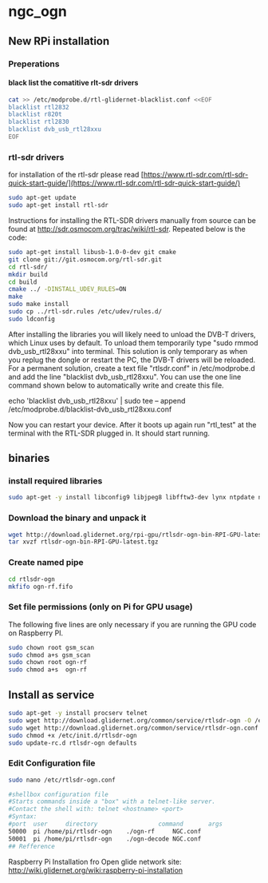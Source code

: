 # ngc_ogn

## New RPi installation
### Preperations

#### black list the comatitive rlt-sdr drivers
```bash
cat >> /etc/modprobe.d/rtl-glidernet-blacklist.conf <<EOF
blacklist rtl2832
blacklist r820t
blacklist rtl2830
blacklist dvb_usb_rtl28xxu
EOF
```

### rtl-sdr drivers
for installation of the rtl-sdr please read
[https://www.rtl-sdr.com/rtl-sdr-quick-start-guide/](https://www.rtl-sdr.com/rtl-sdr-quick-start-guide/)

```bash
sudo apt-get update
sudo apt-get install rtl-sdr
```

Instructions for installing the RTL-SDR drivers manually from source can be found at http://sdr.osmocom.org/trac/wiki/rtl-sdr. Repeated below is the code:
```bash
sudo apt-get install libusb-1.0-0-dev git cmake
git clone git://git.osmocom.org/rtl-sdr.git
cd rtl-sdr/
mkdir build
cd build
cmake ../ -DINSTALL_UDEV_RULES=ON
make
sudo make install
sudo cp ../rtl-sdr.rules /etc/udev/rules.d/
sudo ldconfig
```
After installing the libraries you will likely need to unload the DVB-T drivers, which Linux uses by default. To unload them temporarily type "sudo rmmod dvb_usb_rtl28xxu" into terminal. This solution is only temporary as when you replug the dongle or restart the PC, the DVB-T drivers will be reloaded. For a permanent solution, create a text file "rtlsdr.conf" in /etc/modprobe.d and add the line "blacklist dvb_usb_rtl28xxu". You can use the one line command shown below to automatically write and create this file.

echo 'blacklist dvb_usb_rtl28xxu' | sudo tee – append /etc/modprobe.d/blacklist-dvb_usb_rtl28xxu.conf

Now you can restart your device. After it boots up again run "rtl_test" at the terminal with the RTL-SDR plugged in. It should start running.

## binaries

### install required libraries

```bash
sudo apt-get -y install libconfig9 libjpeg8 libfftw3-dev lynx ntpdate ntp
```

### Download the binary and unpack it
``` bash
wget http://download.glidernet.org/rpi-gpu/rtlsdr-ogn-bin-RPI-GPU-latest.tgz
tar xvzf rtlsdr-ogn-bin-RPI-GPU-latest.tgz
```
### Create named pipe

```bash
cd rtlsdr-ogn
mkfifo ogn-rf.fifo
```

### Set file permissions (only on Pi for GPU usage)

The following five lines are only necessary if you are running the GPU code on Raspberry PI.

```bash
sudo chown root gsm_scan
sudo chmod a+s gsm_scan
sudo chown root ogn-rf
sudo chmod a+s  ogn-rf
```

## Install as service

```bash
sudo apt-get -y install procserv telnet 
sudo wget http://download.glidernet.org/common/service/rtlsdr-ogn -O /etc/init.d/rtlsdr-ogn
sudo wget http://download.glidernet.org/common/service/rtlsdr-ogn.conf -O /etc/rtlsdr-ogn.conf
sudo chmod +x /etc/init.d/rtlsdr-ogn
sudo update-rc.d rtlsdr-ogn defaults
```

### Edit Configuration file

```bash
sudo nano /etc/rtlsdr-ogn.conf
```

```bash
#shellbox configuration file
#Starts commands inside a "box" with a telnet-like server.
#Contact the shell with: telnet <hostname> <port>
#Syntax:
#port  user     directory                 command       args
50000  pi /home/pi/rtlsdr-ogn    ./ogn-rf     NGC.conf
50001  pi /home/pi/rtlsdr-ogn    ./ogn-decode NGC.conf
## Refference
```

Raspberry Pi Installation fro Open glide network site: http://wiki.glidernet.org/wiki:raspberry-pi-installation
